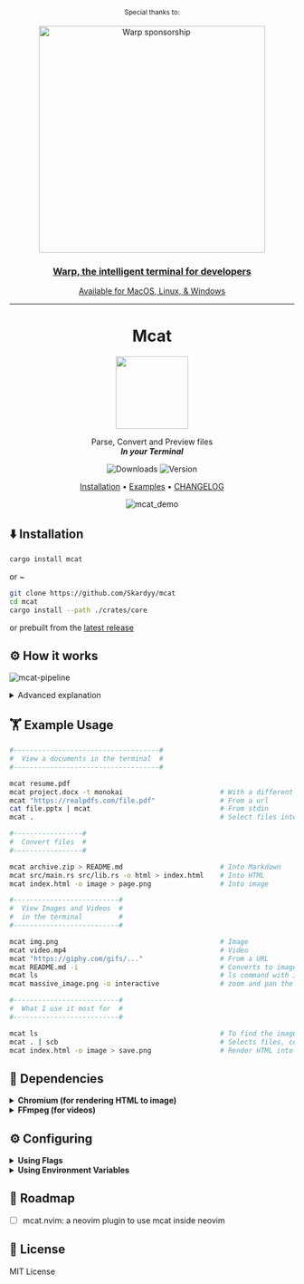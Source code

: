 <div align="center" markdown="1">
   <sup>Special thanks to:</sup>
   <br>
   <br>
   <a href="https://www.warp.dev/mcat">
      <img alt="Warp sponsorship" width="400" src="https://github.com/user-attachments/assets/c21102f7-bab9-4344-a731-0cf6b341cab2">
   </a>

### [Warp, the intelligent terminal for developers](https://www.warp.dev/mcat)
[Available for MacOS, Linux, & Windows](https://www.warp.dev/mcat)<br>

</div>
<hr>

<div align="center">

# Mcat

<img src="https://i.imgur.com/qSSM6Iy.png" width="128"/>

Parse, Convert and Preview files  
***In your Terminal***

![Downloads](https://img.shields.io/crates/d/mcat?style=for-the-badge) ![Version](https://img.shields.io/crates/v/mcat?style=for-the-badge)  

[Installation](#%EF%B8%8F-installation) • [Examples](#%EF%B8%8F-example-usage) • [CHANGELOG](./CHANGELOG.md)

![mcat_demo](https://github.com/Skardyy/assets/blob/main/mcat_opt.gif)
</div>

## ⬇️ Installation
```sh
cargo install mcat
```
or ~
```sh
git clone https://github.com/Skardyy/mcat
cd mcat
cargo install --path ./crates/core
```
or prebuilt from the [latest release](https://github.com/Skardyy/mcat/releases/latest)

## ⚙️ How it works

![mcat-pipeline](https://github.com/user-attachments/assets/fbf4617d-453a-45e8-bbd5-5dfdac2b8086)

<details>
<summary>Advanced explanation</summary>
   
---


| Input |
|-------|

Inputs can be:
1. local file
2. url
3. bytes from stdin

The type of each input is inferred automatically, and it continues through the pipeline until it reaches the output format the user requested.

| In the pipeline |
|-----------------|

For example, if the user runs:

```
mcat file.docx file.pdf -o inline
```

`mcat` will:
- Convert both `file.docx` and `file.pdf` into a single Markdown file
- Convert that Markdown into HTML
- Convert the HTML into an image
- Convert the image into an inline terminal image and print it

You can also start from the middle of the pipeline.  
For example:

```
mcat file.html -o image > image.png
```

This starts at an HTML file and directly converts it into a PNG image.
   
| Explanation of the blocks |  
|---------------------------|

* **`Markdown`** - set when `-o md` or when the stdout isn't the terminal (piped)  

* **`Pretty Terminal`** is markdown with ANSI formatting, and is the **default** for any non video / image file. (the `-c` flag forces it)

* **`HTML`** set when `-o html` -- only works for non image / video files  

* **`Static Image`** set when `-o image` and gives an image  

* **`Interactive Image`** set when `-o interactive` and launches an interactive view to zoom and pan the image in the terminal.  

* **`Inline Display`** set when `-o inline` or `-i` and prints the content as image in the terminal  

---
</details>


## 🏋️ Example Usage
```sh
#------------------------------------#
#  View a documents in the terminal  #
#------------------------------------#

mcat resume.pdf
mcat project.docx -t monokai                        # With a different theme
mcat "https://realpdfs.com/file.pdf"                # From a url
cat file.pptx | mcat                                # From stdin
mcat .                                              # Select files interactively

#-----------------# 
#  Convert files  #
#-----------------#

mcat archive.zip > README.md                        # Into Markdown
mcat src/main.rs src/lib.rs -o html > index.html    # Into HTML
mcat index.html -o image > page.png                 # Into image

#--------------------------#
#  View Images and Videos  #
#  in the terminal         #
#--------------------------#

mcat img.png                                        # Image
mcat video.mp4                                      # Video
mcat "https://giphy.com/gifs/..."                   # From a URL
mcat README.md -i                                   # Converts to image and then shows it
mcat ls                                             # ls command with images
mcat massive_image.png -o interactive               # zoom and pan the image interactively in the terminal

#--------------------------#
#  What I use it most for  #
#--------------------------#

mcat ls                                             # To find the image i was looking for
mcat . | scb                                        # Selects files, concat them, and copy to clipboard ~ for AI prompts
mcat index.html -o image > save.png                 # Render HTML into images
```

## 🛐 Dependencies
<details>
<summary><strong>Chromium (for rendering HTML to image)</strong></summary>

---
1. Available by default on most Windows machines via Microsoft Edge.
2. Also works with any installed Chrome, Edge, or Chromium.
3. You can install it manually via `mcat --fetch-chromium`
---
</details>

<details>
<summary><strong>FFmpeg (for videos)</strong></summary>

---
1. If it's already on your machine 🫠.
2. Otherwise, you can install it with `mcat --fetch-ffmpeg`
---
</details>

## ⚙️ Configuring
<details>
<summary><strong>Using Flags</strong></summary>

---
the main flags for configuring are:
* `--opts` for inline image printing
* `--ls-opts` for the ls command

run `mcat --help` for full detail, and other flags. 

---
</details>

<details>
<summary><strong>Using Environment Variables</strong></summary>

---
each variable mimicks its corresponding flag alternative.
* `MCAT_ENCODER`, Options: kitty,iterm,sixel,ascii. e.g. MCAT_ENCODER=kitty is the same as doing `--kitty`
* `MCAT_PAGER`, <str> the full command mcat will try to pipe into.
* `MCAT_THEME`, <str> same as the `--theme` flag
* `MCAT_INLINE_OPTS`, <str> same as the `--opts` flag
* `MCAT_LS_OPTS`, <str> same as the `--ls-opts` flag
* `MCAT_SILENT`, <bool> same as the `--silent` flag
* `MCAT_NO_LINENUMBERS`, <bool> same as the `--no-linenumbers` flag
---
</details>


## 🚧 Roadmap
- [ ] mcat.nvim: a neovim plugin to use mcat inside neovim

## 📎 License
MIT License
